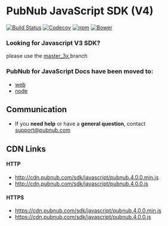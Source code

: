 # PubNub JavaScript SDK (V4)

[![Build Status](https://travis-ci.org/pubnub/javascript.svg?branch=master)](https://travis-ci.org/pubnub/javascript)
[![Codecov](https://img.shields.io/codecov/c/github/pubnub/javascript.svg?maxAge=2592000)](https://codecov.io/github/pubnub/javascript)
[![npm](https://img.shields.io/npm/v/pubnub.svg)]()
[![Bower](https://img.shields.io/bower/v/pubnub.svg)]()

### Looking for Javascript V3 SDK?
please use the [master_3x ](https://github.com/pubnub/javascript/tree/master_3x) branch

### PubNub for JavaScript Docs have been moved to:
  * [web](https://www.pubnub.com/docs/javascript/pubnub-javascript-sdk-v4)
  * [node](https://www.pubnub.com/docs/nodejs/pubnub-javascript-sdk-v4)

## Communication

- If you **need help** or have a **general question**, contact <support@pubnub.com>

## CDN Links

#### HTTP
* http://cdn.pubnub.com/sdk/javascript/pubnub.4.0.0.min.js
* http://cdn.pubnub.com/sdk/javascript/pubnub.4.0.0.js

#### HTTPS
* https://cdn.pubnub.com/sdk/javascript/pubnub.4.0.0.min.js
* https://cdn.pubnub.com/sdk/javascript/pubnub.4.0.0.js
